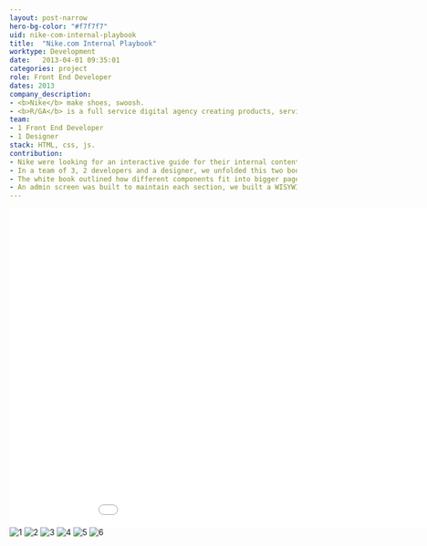 ```yaml
---
layout: post-narrow
hero-bg-color: "#f7f7f7"
uid: nike-com-internal-playbook
title:  "Nike.com Internal Playbook"
worktype: Development
date:   2013-04-01 09:35:01
categories: project
role: Front End Developer
dates: 2013
company_description:
- <b>Nike</b> make shoes, swoosh.
- <b>R/GA</b> is a full service digital agency creating products, services and communications to help grow client's businesses in the connected age.
team:
- 1 Front End Developer
- 1 Designer
stack: HTML, css, js.
contribution:
- Nike were looking for an interactive guide for their internal content creators.  They wanted to communicate both company goals and detailed instructions in a rich interesting fashion.
- In a team of 3, 2 developers and a designer, we unfolded this two book concept of a black book and a white.  The black book was split in 3 parts, one long scrolling experience with animations appearing at certain points.
- The white book outlined how different components fit into bigger pages on both the desktop nike.com and the mobile site.  It includes breakdowns of campaigns and interesting javascript notation with canvas arrows that can all be edited on the backend.
- An admin screen was built to maintain each section, we built a WISYWIG editors and an asset manager too.
---
```


<div class="showcase passworded">
  <div class="videoWrapper">
    <iframe src="//player.vimeo.com/video/71517474" width="1000" height="560" frameborder="0"> </iframe>
  </div>
  <img src="/img/nike-com-internal-playbook/1.jpg" alt="1">
  <img src="/img/nike-com-internal-playbook/2.jpg" alt="2">
  <img src="/img/nike-com-internal-playbook/3.jpg" alt="3">
  <img src="/img/nike-com-internal-playbook/4.jpg" alt="4">
  <img src="/img/nike-com-internal-playbook/5.jpg" alt="5">
  <img src="/img/nike-com-internal-playbook/6.jpg" alt="6">
</div>
